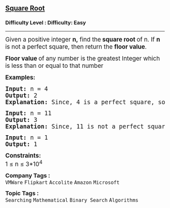 <h2><a href="https://www.geeksforgeeks.org/problems/square-root/1?page=5&sortBy=submissions">Square Root</a></h2><h3>Difficulty Level : Difficulty: Easy</h3><hr><div class="problems_problem_content__Xm_eO"><p><span style="font-size: 14pt;">Given a positive integer <strong>n,</strong> find the<strong> square root </strong>of n. If <strong>n</strong> is not a perfect square, then return the <strong>floor value</strong>.</span></p>
<p><span style="font-size: 14pt;"><strong>Floor value </strong>of any number is the greatest Integer which is less than or equal to that number</span></p>
<p><span style="font-size: 14pt;"><strong>Examples:</strong></span><span style="font-size: 14pt;"> </span></p>
<pre><span style="font-size: 14pt;"><strong>Input: </strong>n = 4
<strong>Output: </strong>2<strong>
Explanation: </strong>Since, 4 is a perfect square, so its square root is 2.<br></span></pre>
<pre><span style="font-size: 14pt;"><strong>Input: </strong>n = 11
<strong>Output: </strong>3<strong>
Explanation: </strong>Since, 11 is not a perfect square, floor of square root of 11 is 3.</span></pre>
<pre><span style="font-size: 14pt;"><strong>Input: </strong>n = 1
<strong>Output: </strong>1</span></pre>
<p><span style="font-size: 14pt;"><strong>Constraints:</strong></span><br><span style="font-size: 14pt;">1 ≤ n ≤ 3*10<sup>4</sup></span></p></div><p><span style=font-size:18px><strong>Company Tags : </strong><br><code>VMWare</code>&nbsp;<code>Flipkart</code>&nbsp;<code>Accolite</code>&nbsp;<code>Amazon</code>&nbsp;<code>Microsoft</code>&nbsp;<br><p><span style=font-size:18px><strong>Topic Tags : </strong><br><code>Searching</code>&nbsp;<code>Mathematical</code>&nbsp;<code>Binary Search</code>&nbsp;<code>Algorithms</code>&nbsp;